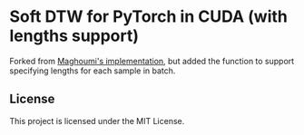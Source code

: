 Soft DTW for PyTorch in CUDA (with lengths support)
===
Forked from [Maghoumi's implementation](https://github.com/Maghoumi/pytorch-softdtw-cuda), but added the function to support specifying lengths for each sample in batch.

License
---
This project is licensed under the MIT License.
